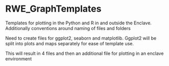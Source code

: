 # RWE_GraphTemplates
Templates for plotting in the Python and R in and outside the Enclave. Additionally conventions around naming of files and folders

Need to create files for ggplot2, seaborn and matplotlib. Ggplot2 will be split into plots and maps separately for ease of template use.

This will result in 4 files and then an additional file for plotting in an enclave environment
